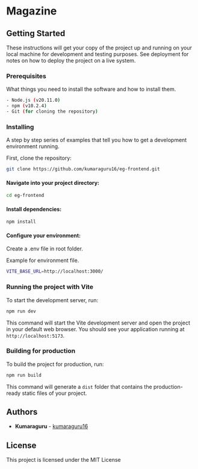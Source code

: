 # Magazine

## Getting Started

These instructions will get your copy of the project up and running on your local machine for development and testing purposes. See deployment for notes on how to deploy the project on a live system.

### Prerequisites

What things you need to install the software and how to install them.

```bash
- Node.js (v20.11.0)
- npm (v10.2.4)
- Git (for cloning the repository)
```

### Installing

A step by step series of examples that tell you how to get a development environment running.

First, clone the repository:

```bash
git clone https://github.com/kumaraguru16/eg-frontend.git
```

#### Navigate into your project directory:

```bash
cd eg-frontend
```

#### Install dependencies:

```bash
npm install
```

#### Configure your environment:

Create a .env file in root folder.

Example for environment file.

```bash
VITE_BASE_URL=http://localhost:3000/
```

### Running the project with Vite

To start the development server, run:

```bash
npm run dev
```

This command will start the Vite development server and open the project in your default web browser. You should see your application running at `http://localhost:5173`.

### Building for production

To build the project for production, run:

```bash
npm run build
```

This command will generate a `dist` folder that contains the production-ready static files of your project.

## Authors

- **Kumaraguru** - [kumaraguru16](https://github.com/kumaraguru16)

## License

This project is licensed under the MIT License
